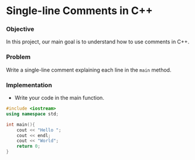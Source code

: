 # Single-line Comments in C++

### Objective

In this project, our main goal is to understand how to use comments in C++.

### Problem

Write a single-line comment explaining each line in the `main` method. 


### Implementation
- Write your code in the main function.
  
```cpp
#include <iostream>
using namespace std;

int main(){
    cout << "Hello ";
    cout << endl;
    cout << "World";
    return 0;
}
```
